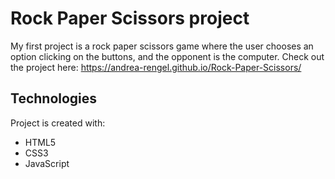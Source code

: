 # Rock Paper Scissors project
My first project is a rock paper scissors game where the user chooses an option clicking on the buttons, and the opponent is the computer.
Check out the project here: https://andrea-rengel.github.io/Rock-Paper-Scissors/

## Technologies
Project is created with:

* HTML5
* CSS3
* JavaScript

